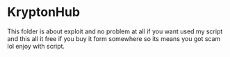 # KryptonHub
This folder is about exploit and no problem at all if you want used my script
and this all it free if you buy it form somewhere so its means you got scam lol
enjoy with script.
